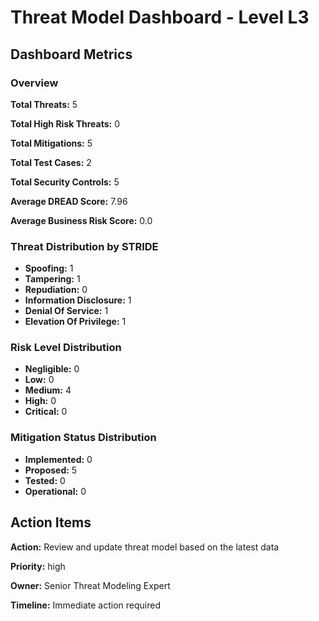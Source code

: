 # Threat Model Dashboard - Level L3 

## Dashboard Metrics

### Overview

**Total Threats:** 5

**Total High Risk Threats:** 0

**Total Mitigations:** 5

**Total Test Cases:** 2

**Total Security Controls:** 5

**Average DREAD Score:** 7.96

**Average Business Risk Score:** 0.0

### Threat Distribution by STRIDE

- **Spoofing:** 1
- **Tampering:** 1
- **Repudiation:** 0
- **Information Disclosure:** 1
- **Denial Of Service:** 1
- **Elevation Of Privilege:** 1

### Risk Level Distribution

- **Negligible:** 0
- **Low:** 0
- **Medium:** 4
- **High:** 0
- **Critical:** 0

### Mitigation Status Distribution

- **Implemented:** 0
- **Proposed:** 5
- **Tested:** 0
- **Operational:** 0

## Action Items

**Action:** Review and update threat model based on the latest data

**Priority:** high

**Owner:** Senior Threat Modeling Expert

**Timeline:** Immediate action required

